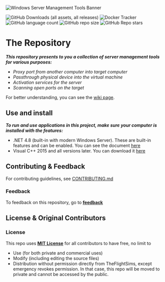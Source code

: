 ![Windows Server Management Tools Banner](https://repository-images.githubusercontent.com/589945469/63740ef9-7624-4fbf-b1f6-6b7bd4905361)

![GitHub Downloads (all assets, all releases)](https://img.shields.io/github/downloads/TheFlightSims/windowsserver-mgmttools/total)
![Docker Tracker](https://img.shields.io/docker/pulls/theflightsims/vlmcsd)
![GitHub language count](https://img.shields.io/github/languages/count/TheFlightSims/windowsserver-mgmttools)
![GitHub repo size](https://img.shields.io/github/repo-size/TheFlightSims/windowsserver-mgmttools)
![GitHub Repo stars](https://img.shields.io/github/stars/TheFlightSims/windowsserver-mgmttools)

# The Repository

***This repository presents to you a collection of server management tools for various purposes:***

* *Proxy port from another computer into target computer*
* *Passthrough physical device into the virtual machine*
* *Activation services for the server*
* *Scanning open ports on the target*

For better understanding, you can see the [wiki page](https://github.com/TheFlightSims/windowsserver-mgmttools/wiki).

## Use and install

***To run and use applications in this project, make sure your computer is installed with the features:***

* .NET 4.8 (built-in with modern Windows Server). These are built-in features and can be enabled. You can see the document [here](https://learn.microsoft.com/en-us/dotnet/framework/install/dotnet-35-windows)
* Visual C++ 2015 and all versions later. You can download it [here](https://learn.microsoft.com/en-US/cpp/windows/latest-supported-vc-redist?view=msvc-170)

## Contributing & Feedback

For contributing guidelines, see [CONTRIBUTING.md](CONTRIBUTING.md)

### Feedback

To feedback on this repository, go to [**feedback**](https://github.com/TheFlightSims/windowsserver-mgmttools/issues)

## License & Original Contributors

### License

This repo uses [**MIT License**](https://opensource.org/licenses/MIT) for all contributors to have free, no limit to

* Use (for both private and commercial uses)
* Modify (including editing the source files)
* Distribution without permission directly from TheFlightSims, except emergency revokes permission. In that case, this repo will be moved to private and cannot be accessed by the public.

